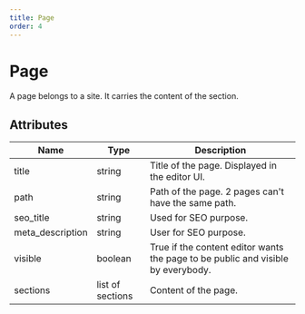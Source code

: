 ```yaml
---
title: Page
order: 4
---
```


# Page

A page belongs to a site. It carries the content of the section.

## Attributes

| Name              | Type             | Description                                                                      |
| ----------------- | ---------------- | -------------------------------------------------------------------------------- |
| title             | string           | Title of the page. Displayed in the editor UI.                                   |
| path              | string           | Path of the page. 2 pages can't have the same path.                              |
| seo\_title        | string           | Used for SEO purpose.                                                            |
| meta\_description | string           | User for SEO purpose.                                                            |
| visible           | boolean          | True if the content editor wants the page to be public and visible by everybody. |
| sections          | list of sections | Content of the page.                                                             |
